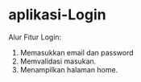 # aplikasi-Login

Alur Fitur Login:
1. Memasukkan email dan password
2. Memvalidasi masukan.
3. Menampilkan halaman home.
